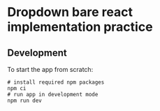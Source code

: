 # Dropdown bare react implementation practice

## Development

To start the app from scratch:

```shell
# install required npm packages
npm ci
# run app in development mode
npm run dev
```
